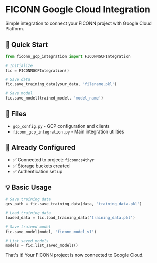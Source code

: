 # FICONN Google Cloud Integration

Simple integration to connect your FICONN project with Google Cloud Platform.

## 🚀 Quick Start

```python
from ficonn_gcp_integration import FICONNGCPIntegration

# Initialize
fic = FICONNGCPIntegration()

# Save data
fic.save_training_data(your_data, 'filename.pkl')

# Save model
fic.save_model(trained_model, 'model_name')
```

## 📁 Files

- `gcp_config.py` - GCP configuration and clients
- `ficonn_gcp_integration.py` - Main integration utilities

## 🔐 Already Configured

- ✅ Connected to project: `ficonncs4thyr`
- ✅ Storage buckets created
- ✅ Authentication set up

## 💡 Basic Usage

```python
# Save training data
gcs_path = fic.save_training_data(data, 'training_data.pkl')

# Load training data
loaded_data = fic.load_training_data('training_data.pkl')

# Save trained model
fic.save_model(model, 'ficonn_model_v1')

# List saved models
models = fic.list_saved_models()
```

That's it! Your FICONN project is now connected to Google Cloud.

